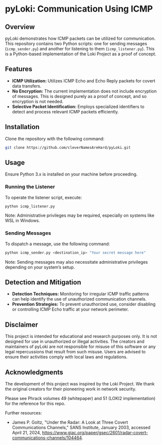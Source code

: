# pyLoki: Communication Using ICMP

## Overview
pyLoki demonstrates how ICMP packets can be utilized for communication. This repository contains two Python scripts: one for sending messages (`icmp_sender.py`) and another for listening to them (`icmp_listener.py`). This is a Python-based implementation of the Loki Project as a proof of concept.

## Features
- **ICMP Utilization:** Utilizes ICMP Echo and Echo Reply packets for covert data transfers.
- **No Encryption:** The current implementation does not include encryption of messages. This is designed purely as a proof of concept, and so encryption is not needed.
- **Selective Packet Identification:** Employs specialized identifiers to detect and process relevant ICMP packets efficiently.

## Installation
Clone the repository with the following command:
```bash
git clone https://github.com/cleverNamesAreHard/pyLoki.git
```

## Usage
Ensure Python 3.x is installed on your machine before proceeding.

### Running the Listener
To operate the listener script, execute:
```bash
python icmp_listener.py
```
Note: Administrative privileges may be required, especially on systems like WSL in Windows.

### Sending Messages
To dispatch a message, use the following command:
```bash
python icmp_sender.py <destination_ip> "Your secret message here"
```
Note: Sending messages may also necessitate administrative privileges depending on your system’s setup.

## Detection and Mitigation
- **Detection Techniques:** Monitoring for irregular ICMP traffic patterns can help identify the use of unauthorized communication channels.
- **Prevention Strategies:** To prevent unauthorized use, consider disabling or controlling ICMP Echo traffic at your network perimeter.

## Disclaimer
This project is intended for educational and research purposes only. It is not designed for use in unauthorized or illegal activities. The creators and maintainers of pyLoki are not responsible for misuse of this software or any legal repercussions that result from such misuse. Users are advised to ensure their activities comply with local laws and regulations.

## Acknowledgments
The development of this project was inspired by the Loki Project. We thank the original creators for their pioneering work in network security.

Please see Phrack volumes 49 (whitepaper) and 51 (LOKI2 implementation) for the reference for this repo.

Further resources:
* James P. Goltz, "Under the Radar: A Look at Three Covert Communications Channels," SANS Institute, January 2003, accessed April 21, 2024, https://www.giac.org/paper/gsec/2601/radar-covert-communications-channels/104464.

